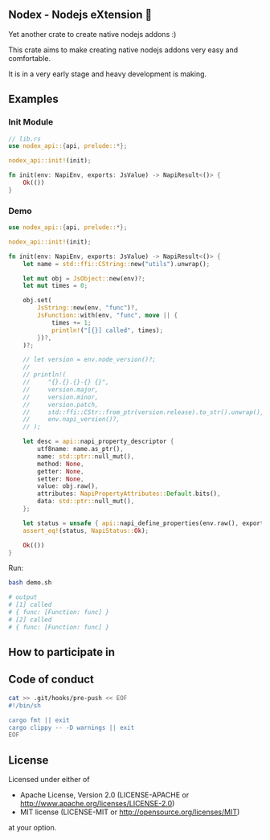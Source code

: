 ## Nodex - Nodejs eXtension 🥳

Yet another crate to create native nodejs addons :)

This crate aims to make creating native nodejs addons very easy and comfortable.

It is in a very early stage and heavy development is making.

## Examples

### Init Module

```rust
// lib.rs
use nodex_api::{api, prelude::*};

nodex_api::init!(init);

fn init(env: NapiEnv, exports: JsValue) -> NapiResult<()> {
    Ok(())
}
```

### Demo

```rust
use nodex_api::{api, prelude::*};

nodex_api::init!(init);

fn init(env: NapiEnv, exports: JsValue) -> NapiResult<()> {
    let name = std::ffi::CString::new("utils").unwrap();

    let mut obj = JsObject::new(env)?;
    let mut times = 0;

    obj.set(
        JsString::new(env, "func")?,
        JsFunction::with(env, "func", move || {
            times += 1;
            println!("[{}] called", times);
        })?,
    )?;

    // let version = env.node_version()?;
    //
    // println!(
    //     "{}.{}.{}-{} {}",
    //     version.major,
    //     version.minor,
    //     version.patch,
    //     std::ffi::CStr::from_ptr(version.release).to_str().unwrap(),
    //     env.napi_version()?,
    // );

    let desc = api::napi_property_descriptor {
        utf8name: name.as_ptr(),
        name: std::ptr::null_mut(),
        method: None,
        getter: None,
        setter: None,
        value: obj.raw(),
        attributes: NapiPropertyAttributes::Default.bits(),
        data: std::ptr::null_mut(),
    };

    let status = unsafe { api::napi_define_properties(env.raw(), exports.raw(), 1, &desc) };
    assert_eq!(status, NapiStatus::Ok);

    Ok(())
}
```

Run:

```bash
bash demo.sh

# output
# [1] called
# { func: [Function: func] }
# [2] called
# { func: [Function: func] }
```

## How to participate in

## Code of conduct

```bash
cat >> .git/hooks/pre-push << EOF
#!/bin/sh

cargo fmt || exit
cargo clippy -- -D warnings || exit
EOF
```

## License

Licensed under either of

- Apache License, Version 2.0 (LICENSE-APACHE or http://www.apache.org/licenses/LICENSE-2.0)
- MIT license (LICENSE-MIT or http://opensource.org/licenses/MIT)

at your option.
